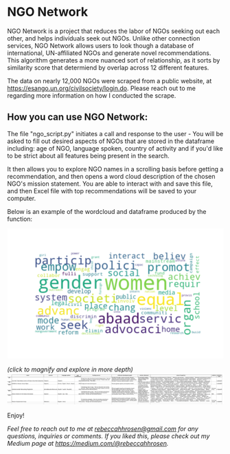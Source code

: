 # NGO Network

NGO Network is a project that reduces the labor of NGOs seeking out each other, and helps individuals seek out NGOs. Unlike other connection services, NGO Network allows users to look though a database of international, UN-affiliated NGOs and generate novel recommendations. This algorithm generates a more nuanced sort of relationship, as it sorts by similarity score that determiend by overlap across 12 different features.

The data on nearly 12,000 NGOs were scraped from a public website, at <https://esango.un.org/civilsociety/login.do>. Please reach out to me regarding more information on how I conducted the scrape.


## How you can use NGO Network:
The file "ngo_script.py" initiates a call and response to the user - 
You will be asked to fill out desired aspects of NGOs that are stored in the dataframe including: age of NGO, language spoken, country of activity and if you'd like to be strict about all features being present in the search.

It then allows you to explore NGO names in a scrolling basis before getting a recommendation, and then opens a word cloud description of the chosen NGO's mission statement. You are able to interact with and save this file, and then Excel file with top recommendations will be saved to your computer.


Below is an example of the wordcloud and dataframe produced by the function:


!['Example WordCloud for Gender Equity NGO'](https://github.com/rebecca-hh-rosen/ngo_net/blob/master/gender_equality_wc.png)

*(click to magnify and explore in more depth)*
!['Example Data Frame for Gender Equity NGO'](https://github.com/rebecca-hh-rosen/ngo_net/blob/master/example_pic.png?raw=true "Optional Title")

Enjoy! 

*Feel free to reach out to me at rebeccahhrosen@gmail.com for any questions, inquiries or comments. If you liked this, please check out my Medium page at <https://medium.com/@rebeccahhrosen>.*

